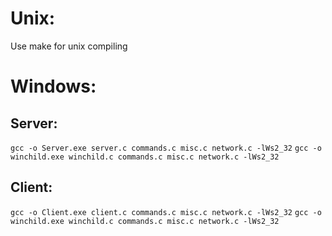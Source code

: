# Unix:
Use make for unix compiling

# Windows:
## Server:
`gcc -o Server.exe server.c commands.c misc.c network.c -lWs2_32`
`gcc -o winchild.exe winchild.c commands.c misc.c network.c -lWs2_32`

## Client:
`gcc -o Client.exe client.c commands.c misc.c network.c -lWs2_32`
`gcc -o winchild.exe winchild.c commands.c misc.c network.c -lWs2_32`
